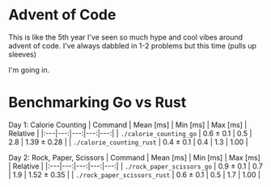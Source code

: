 # Advent of Code

This is like the 5th year I've seen so much hype and cool vibes around advent of code.
I've always dabbled in 1-2 problems but this time (pulls up sleeves)

I'm going in.


# Benchmarking Go vs Rust

Day 1: Calorie Counting
| Command | Mean [ms] | Min [ms] | Max [ms] | Relative |
|:---|---:|---:|---:|---:|
| `./calorie_counting_go` | 0.6 ± 0.1 | 0.5 | 2.8 | 1.39 ± 0.28 |
| `./calorie_counting_rust` | 0.4 ± 0.1 | 0.4 | 1.3 | 1.00 |

Day 2: Rock, Paper, Scissors
| Command | Mean [ms] | Min [ms] | Max [ms] | Relative |
|:---|---:|---:|---:|---:|
| `./rock_paper_scissors_go` | 0.9 ± 0.1 | 0.7 | 1.9 | 1.52 ± 0.35 |
| `./rock_paper_scissors_rust` | 0.6 ± 0.1 | 0.5 | 1.7 | 1.00 |
